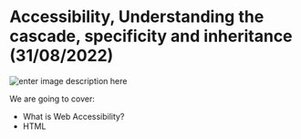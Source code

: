 # Accessibility, Understanding the cascade, specificity and inheritance (31/08/2022)


![enter image description here](https://multichannelmerchant.com/wp-content/uploads/2021/06/dreamhost-accessibility-tips-750x498-1.jpg)


We are going to cover:

- What is Web Accessibility?
- HTML <title> Tag
- HTML <img> alt Attribute
- Google Lighthouse
- Conflicting rules
- Cascade
- Specificity
- Inheritance
- Controlling inheritance
- Non-inheriting properties
- Exercises




## What is Web Accessibility?
[slide presentation](https://docs.google.com/presentation/d/1kKBO1QAbNu0J-uAuvu9c5dCZijVhjTcnt0DGdvrKUq8/edit#slide=id.g9d48cbabc8_0_38)
 

## HTML <title> Tag

The <title> tag defines the title of the document. The title must be text-only, and it is shown in the browser's title bar or in the page's tab.

The <title> tag is required in HTML documents!

The contents of a page title is very important for search engine optimization (SEO)! The page title is used by search engine algorithms to decide the order when listing pages in search results.
	
```HTML
  <title>UIB - Content - Live Coding</title>	
	
```
The <title> element:

- defines a title in the browser toolbar
- provides a title for the page when it is added to favorites
- displays a title for the page in search-engine results
	
Here are some tips for creating good titles:

- Go for a longer, descriptive title (avoid one- or two-word titles)
- Search engines will display about 50-60 characters of the title, so try not to have titles longer than that
- Do not use just a list of words as the title (this may reduce the page's position in search results)

So, try to make the title as meaningful as possible!
	
**Note:** You can NOT have more than one <title> element in an HTML document.


	
## HTML <img> alt Attribute

The required alt attribute specifies an alternate text for an image, if the image cannot be displayed.

The alt attribute provides alternative information for an image if a user for some reason cannot view it (because of slow connection, an error in the src attribute, or if the user uses a screen reader).

**Tip:** To create a tooltip for an image, use the title attribute!
	
```HTML
 <a href="https://unsplash.com/">
      <img src="images/neon-garage.jpg" alt="Parking garage" title="Parking garage (tooltip)"/>
 </a>	
	
```

## Google Lighthouse

![enter image description here](https://onward.justia.com/wp-content/uploads/2021/08/Website-Metrics-With-Google-Lighthouse-1024x538.png)

Lighthouse is an open source tool for running technical website audits. The tool was developed by Google, and it analyzes the following aspects of a URL: Performance, Progressive Web App, Accessibility, Best Practices and SEO.
	
The Lighthouse framework has already been integrated into Google’s other performance analysis tools, such as the analysis for PageSpeed Insights and the browser-based audits via the Chrome browser’s developer tools.
	
The audits offered by Lighthouse are grouped into five optimization categories: Performance, Best Practices, Accessibility, SEO and Progressive Web Apps.
  
## Conflicting rules

CSS stands for Cascading Style Sheets, and that first word cascading is incredibly important to understand — the way that the cascade behaves is key to understanding CSS.

![enter image description here](https://scontent.ftxl2-1.fna.fbcdn.net/v/t39.30808-6/273717865_130238746176572_4783919957995906888_n.jpg?_nc_cat=107&ccb=1-7&_nc_sid=8bfeb9&_nc_ohc=VGjAY5C0XdEAX-Ye-tv&_nc_oc=AQmS70M66Km076aZmG2hD42ACb7oRhyoz7u7HgGV3rqpIcIBDfoJAg8B51Ng8Wi7O27C3aYCP_uR63SqYEVjqNWR&_nc_ht=scontent.ftxl2-1.fna&oh=00_AT-JESx5s0JN-IOB5tFBWCVHjNWz_7MtlIkU2su7gW8XPA&oe=631164B6)
	

At some point, you will be working on a project and you will find that the CSS you thought should be applied to an element is not working. Often, the problem is that you create two rules that apply different values of the same property to the same element. Cascade and the closely-related concept of specificity are mechanisms that control which rule applies when there is such a conflict. The rule that's styling your element may not be the one you expect, so you need to understand how these mechanisms work.

Also significant here is the concept of inheritance, which means that some CSS properties by default inherit values set on the current element's parent element and some don't. This can also cause some behavior that you might not expect.
	
## Cascade
	
Stylesheets cascade — at a very simple level, this means that the origin, the cascade layer, and the order of CSS rules matter. When two rules from the same cascade layer apply and both have equal specificity, the one that is defined last in the stylesheet is the one that will be used.


```HTML
	
<h1>This is my heading.</h1>
	
```
	
```CSS
h1 { 
    color: red; 
}
h1 { 
    color: blue; 
}	
	
```

	
## Specificity

Specificity is the algorithm that the browser uses to decide which property value is applied to an element. If multiple style blocks have different selectors that configure the same property with different values and target the same element, specificity decides the property value that gets applied to the element. Specificity is basically a measure of how specific a selector's selection will be:

- An element selector is less specific; it will select all elements of that type that appear on a page, so it has less weight.
- A class selector is more specific; it will select only the elements on a page that have a specific class attribute value, so it has more weight.

```HTML
	
<h1 class="main-heading">This is my heading.</h1>
	
```
	
```CSS
.main-heading { 
    color: red; 
}
        
h1 { 
    color: blue; 
}	
	
```

## Inheritance
	
Inheritance also needs to be understood in this context — some CSS property values set on parent elements are inherited by their child elements, and some aren't.

For example, if you set a color and font-family on an element, every element inside it will also be styled with that color and font, unless you've applied different color and font values directly to them.
	
```HTML
	
<p>As the body has been set to have a color of blue this is inherited through the descendants.</p>
<p>We can change the color by targeting the element with a selector, such as this <span>span</span>.</p>
	
```
	
```CSS
body {
    color: green;
}

span {
    color: black;
}	
	
```	

## Controlling inheritance

Inheritance occurs in real life. Children inherit their parents’ features. Children also inherit their parents’ wealth and properties.

Though not all CSS rules/properties are inherited, all font-* properties are inherited. This includes:

- font-size
- font-family
- font-weight
The color property is also inherited.

Inheritance in CSS occurs when an inheritable property is not set on an element. It goes up in its parent chain to set the property value to its parent value.

When you set inherit on a CSS property, the property takes the value from the element’s parent.

This applies not only to inheritable properties, but to all CSS properties.
	
Let’s say we have the following:
	
```HTML
	
<div id="div1">
  Parent Div
  <div id="div1Child">Child Div 1</div>
  <div id="div2Child">Child Div 2</div>
</div>	
	
```
	
```CSS
#div1 {
    height: 100px;
    color: red;
  }

  #div1Child {
    height: inherit;
  }	
	
```
The div1 has a height set to 100px and a color set to red. The color will be inherited by the child elements. The height property is not inheritable, so the child elements won’t inherit it.

div1Child, on the other hand, has its height property set to inherit. This will make it inherit the value of its height from its parent element, div1. So the height of the div1Child will be 100px.

The inherit value enables inheritance on all CSS properties. With inherit, the specified element will take the value of the specified property from its parent element.
	
	
## Non-inheriting properties
	
These are properties that are not inherited or computed from the element’s parent. Its value is explicitly set or by its initial value. Most CSS properties that affect the element node are noninherited properties

The unset value works differently on inherited and noninherited CSS properties. When the unset value is set on an inherited property, it resets the property value to its inherited value. The unset value resets a noninherited property to its initial value.

Below is an example of unset in an inherited property:
	
```HTML
	
 <div class="div">Hello</div>	
	
```
	
```CSS
   html {
      color: red;
    }
    div {
      color: green;
    }
    .div {
      margin-top: 8px;
      padding: 50px;
      background-color: orange;
      color: unset;
    }	
	
```	
	
	
CSS properties such as height, width, border, margin, padding, etc. are not inherited. We can enable inheritance on noninheritable CSS properties by using the inherit value.

**Conclusion**
In this tutorial, we learned all about CSS inheritance and explored four main keywords in CSS that you can use to toggle inheritance: inherit, initial, unset, and revert.
	


	

	
---


## Assignments:

**Assignment 1:** [UIB-content-build-a-blog](https://classroom.github.com/a/cCJS9nPZ)
**Solution:** []()

**Assignment 2:** [UIB-content-HowAboutIDs](https://classroom.github.com/a/cLS8njiL)
**Solution:** []()

**Assignment 2:** [Quizzes](https://create.kahoot.it/share/uib-content/ca4ce99e-1f7e-4785-a7f3-b9f48c04ab83)
**Solution:** []()
	
---

### Resources:


 
- [Cascade and inheritance](https://developer.mozilla.org/en-US/docs/Learn/CSS/Building_blocks/Cascade_and_inheritance)
- [Google Lighthouse](https://www.searchmetrics.com/glossary/google-lighthouse)
- [HTML <img> alt Attribute](https://www.w3schools.com/tags/att_img_alt.asp)

- [unset](https://developer.mozilla.org/en-US/docs/Web/CSS/unset)
- [CSS inheritance: inherit, initial, unset, and revert](https://blog.logrocket.com/css-inheritance-inherit-initial-unset-and-revert/)

